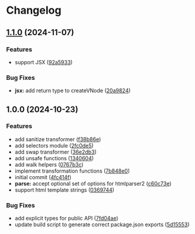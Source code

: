 # Changelog

## [1.1.0](https://github.com/michaelhthomas/fluxhtml/compare/fluxhtml-v1.0.0...fluxhtml-v1.1.0) (2024-11-07)


### Features

* support JSX ([92a5933](https://github.com/michaelhthomas/fluxhtml/commit/92a5933af5c5b3708e9fd425a3a3979c8145c38a))


### Bug Fixes

* **jsx:** add return type to createVNode ([20a9824](https://github.com/michaelhthomas/fluxhtml/commit/20a98242b0f41c69856aec83aade92cdd22a359f))

## 1.0.0 (2024-10-23)


### Features

* add sanitize transformer ([f38b86e](https://github.com/michaelhthomas/fluxhtml/commit/f38b86e6e503145f71a50da3d75e273fc6549c6c))
* add selectors module ([2fc0de5](https://github.com/michaelhthomas/fluxhtml/commit/2fc0de5a88a78c660c5546bfb4a9e24602c5464e))
* add swap transformer ([36e2db3](https://github.com/michaelhthomas/fluxhtml/commit/36e2db39a7070eb48297befcc2d26687e783ac06))
* add unsafe functions ([1340604](https://github.com/michaelhthomas/fluxhtml/commit/1340604daaddcc9a98567b83036f186ee5f76a65))
* add walk helpers ([0767b3c](https://github.com/michaelhthomas/fluxhtml/commit/0767b3c48920131899cb2729455bff1d1c80ea18))
* implement transformation functions ([7b848e0](https://github.com/michaelhthomas/fluxhtml/commit/7b848e048a2aeb855f7befd40ac3eafd4e9d13ba))
* initial commit ([4fc414f](https://github.com/michaelhthomas/fluxhtml/commit/4fc414f72fed9bc99216c737b395c0633651e3db))
* **parse:** accept optional set of options for htmlparser2 ([c60c73e](https://github.com/michaelhthomas/fluxhtml/commit/c60c73ebc67939cc2b69fa908429fa317265ec14))
* support html template strings ([0369744](https://github.com/michaelhthomas/fluxhtml/commit/0369744f2326e0908dc0c3d75d313444db539904))


### Bug Fixes

* add explicit types for public API ([7fd04ae](https://github.com/michaelhthomas/fluxhtml/commit/7fd04ae04228a764cdf220a257b7740289c4d1a2))
* update build script to generate correct package.json exports ([5d15553](https://github.com/michaelhthomas/fluxhtml/commit/5d1555372353b3783673b4e40b1e5d1d05c1632f))

